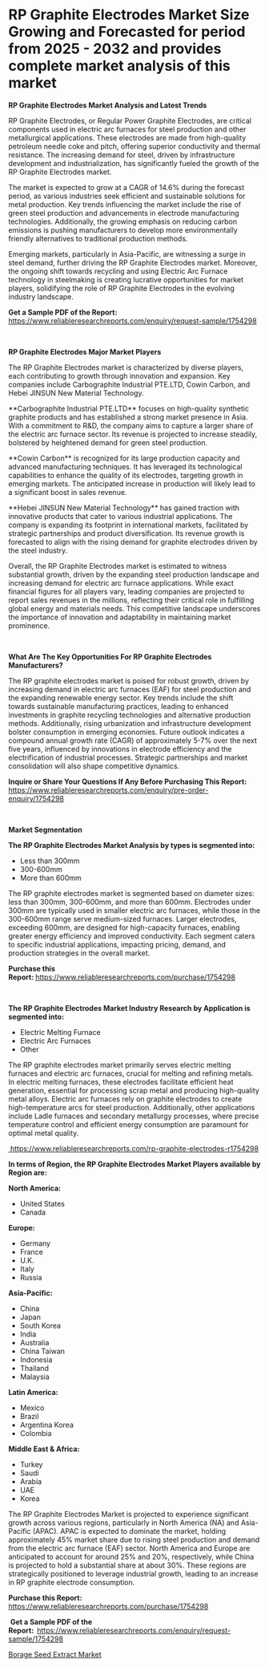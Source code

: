 <p><h1>RP Graphite Electrodes Market Size Growing and Forecasted for period from 2025 - 2032 and provides complete market analysis of this market</h1></p><p><strong>RP Graphite Electrodes Market Analysis and Latest Trends</strong></p>
<p><p>RP Graphite Electrodes, or Regular Power Graphite Electrodes, are critical components used in electric arc furnaces for steel production and other metallurgical applications. These electrodes are made from high-quality petroleum needle coke and pitch, offering superior conductivity and thermal resistance. The increasing demand for steel, driven by infrastructure development and industrialization, has significantly fueled the growth of the RP Graphite Electrodes market.</p><p>The market is expected to grow at a CAGR of 14.6% during the forecast period, as various industries seek efficient and sustainable solutions for metal production. Key trends influencing the market include the rise of green steel production and advancements in electrode manufacturing technologies. Additionally, the growing emphasis on reducing carbon emissions is pushing manufacturers to develop more environmentally friendly alternatives to traditional production methods. </p><p>Emerging markets, particularly in Asia-Pacific, are witnessing a surge in steel demand, further driving the RP Graphite Electrodes market. Moreover, the ongoing shift towards recycling and using Electric Arc Furnace technology in steelmaking is creating lucrative opportunities for market players, solidifying the role of RP Graphite Electrodes in the evolving industry landscape.</p></p>
<p><strong>Get a Sample PDF of the Report:&nbsp;</strong> <a href="https://www.reliableresearchreports.com/enquiry/request-sample/1754298?utm_campaign=3386&utm_medium=2&utm_source=Github&utm_content=ia&utm_term=01042025&utm_id=rp-graphite-electrodes">https://www.reliableresearchreports.com/enquiry/request-sample/1754298</a></p>
<p>&nbsp;</p>
<p><strong>RP Graphite Electrodes Major Market Players</strong></p>
<p><p>The RP Graphite Electrodes market is characterized by diverse players, each contributing to growth through innovation and expansion. Key companies include Carbographite Industrial PTE.LTD, Cowin Carbon, and Hebei JINSUN New Material Technology.</p><p>**Carbographite Industrial PTE.LTD** focuses on high-quality synthetic graphite products and has established a strong market presence in Asia. With a commitment to R&D, the company aims to capture a larger share of the electric arc furnace sector. Its revenue is projected to increase steadily, bolstered by heightened demand for green steel production.</p><p>**Cowin Carbon** is recognized for its large production capacity and advanced manufacturing techniques. It has leveraged its technological capabilities to enhance the quality of its electrodes, targeting growth in emerging markets. The anticipated increase in production will likely lead to a significant boost in sales revenue.</p><p>**Hebei JINSUN New Material Technology** has gained traction with innovative products that cater to various industrial applications. The company is expanding its footprint in international markets, facilitated by strategic partnerships and product diversification. Its revenue growth is forecasted to align with the rising demand for graphite electrodes driven by the steel industry.</p><p>Overall, the RP Graphite Electrodes market is estimated to witness substantial growth, driven by the expanding steel production landscape and increasing demand for electric arc furnace applications. While exact financial figures for all players vary, leading companies are projected to report sales revenues in the millions, reflecting their critical role in fulfilling global energy and materials needs. This competitive landscape underscores the importance of innovation and adaptability in maintaining market prominence.</p></p>
<p>&nbsp;</p>
<p><strong>What Are The Key Opportunities For RP Graphite Electrodes Manufacturers?</strong></p>
<p><p>The RP graphite electrodes market is poised for robust growth, driven by increasing demand in electric arc furnaces (EAF) for steel production and the expanding renewable energy sector. Key trends include the shift towards sustainable manufacturing practices, leading to enhanced investments in graphite recycling technologies and alternative production methods. Additionally, rising urbanization and infrastructure development bolster consumption in emerging economies. Future outlook indicates a compound annual growth rate (CAGR) of approximately 5-7% over the next five years, influenced by innovations in electrode efficiency and the electrification of industrial processes. Strategic partnerships and market consolidation will also shape competitive dynamics.</p></p>
<p><strong>Inquire or Share Your Questions If Any Before Purchasing This Report:</strong> <a href="https://www.reliableresearchreports.com/enquiry/pre-order-enquiry/1754298?utm_campaign=3386&utm_medium=2&utm_source=Github&utm_content=ia&utm_term=01042025&utm_id=rp-graphite-electrodes">https://www.reliableresearchreports.com/enquiry/pre-order-enquiry/1754298</a></p>
<p>&nbsp;</p>
<p><strong>Market Segmentation</strong></p>
<p><strong>The RP Graphite Electrodes Market Analysis by types is segmented into:</strong></p>
<p><ul><li>Less than 300mm</li><li>300-600mm</li><li>More than 600mm</li></ul></p>
<p><p>The RP graphite electrodes market is segmented based on diameter sizes: less than 300mm, 300-600mm, and more than 600mm. Electrodes under 300mm are typically used in smaller electric arc furnaces, while those in the 300-600mm range serve medium-sized furnaces. Larger electrodes, exceeding 600mm, are designed for high-capacity furnaces, enabling greater energy efficiency and improved conductivity. Each segment caters to specific industrial applications, impacting pricing, demand, and production strategies in the overall market.</p></p>
<p><strong>Purchase this Report:&nbsp;</strong><a href="https://www.reliableresearchreports.com/purchase/1754298?utm_campaign=3386&utm_medium=2&utm_source=Github&utm_content=ia&utm_term=01042025&utm_id=rp-graphite-electrodes">https://www.reliableresearchreports.com/purchase/1754298</a></p>
<p>&nbsp;</p>
<p><strong>The RP Graphite Electrodes Market Industry Research by Application is segmented into:</strong></p>
<p><ul><li>Electric Melting Furnace</li><li>Electric Arc Furnaces</li><li>Other</li></ul></p>
<p><p>The RP graphite electrodes market primarily serves electric melting furnaces and electric arc furnaces, crucial for melting and refining metals. In electric melting furnaces, these electrodes facilitate efficient heat generation, essential for processing scrap metal and producing high-quality metal alloys. Electric arc furnaces rely on graphite electrodes to create high-temperature arcs for steel production. Additionally, other applications include Ladle furnaces and secondary metallurgy processes, where precise temperature control and efficient energy consumption are paramount for optimal metal quality.</p></p>
<p><a href="https://www.reliableresearchreports.com/rp-graphite-electrodes-r1754298?utm_campaign=3386&utm_medium=2&utm_source=Github&utm_content=ia&utm_term=01042025&utm_id=rp-graphite-electrodes">&nbsp;https://www.reliableresearchreports.com/rp-graphite-electrodes-r1754298</a></p>
<p><strong>In terms of Region, the RP Graphite Electrodes Market Players available by Region are:</strong></p>
<p>
    <p> <strong> North America: </strong>
        <ul>
            <li>United States</li>
            <li>Canada</li>
        </ul>
        </p> 
    <p> <strong> Europe: </strong>
        <ul>
            <li>Germany</li>
            <li>France</li>
            <li>U.K.</li>
            <li>Italy</li>
            <li>Russia</li>
        </ul>
        </p> 
    <p> <strong> Asia-Pacific: </strong>
        <ul>
            <li>China</li>
            <li>Japan</li>
            <li>South Korea</li>
            <li>India</li>
            <li>Australia</li>
            <li>China Taiwan</li>
            <li>Indonesia</li>
            <li>Thailand</li>
            <li>Malaysia</li>
        </ul>
        </p> 
    <p> <strong> Latin America: </strong>
        <ul>
            <li>Mexico</li>
            <li>Brazil</li>
            <li>Argentina Korea</li>
            <li>Colombia</li>
        </ul>
        </p> 
    <p> <strong> Middle East & Africa: </strong>
        <ul>
            <li>Turkey</li>
            <li>Saudi</li>
            <li>Arabia</li>
            <li>UAE</li>
            <li>Korea</li>
        </ul>
    </p>
    </p>
<p><p>The RP Graphite Electrodes Market is projected to experience significant growth across various regions, particularly in North America (NA) and Asia-Pacific (APAC). APAC is expected to dominate the market, holding approximately 45% market share due to rising steel production and demand from the electric arc furnace (EAF) sector. North America and Europe are anticipated to account for around 25% and 20%, respectively, while China is projected to hold a substantial share at about 30%. These regions are strategically positioned to leverage industrial growth, leading to an increase in RP graphite electrode consumption.</p></p>
<p><strong>Purchase this Report: </strong><a href="https://www.reliableresearchreports.com/purchase/1754298?utm_campaign=3386&utm_medium=2&utm_source=Github&utm_content=ia&utm_term=01042025&utm_id=rp-graphite-electrodes">https://www.reliableresearchreports.com/purchase/1754298</a></p>
<p>&nbsp;<strong>Get a Sample PDF of the Report:&nbsp;&nbsp;</strong><a href="https://www.reliableresearchreports.com/enquiry/request-sample/1754298?utm_campaign=3386&utm_medium=2&utm_source=Github&utm_content=ia&utm_term=01042025&utm_id=rp-graphite-electrodes">https://www.reliableresearchreports.com/enquiry/request-sample/1754298</a></p>
<p><strong></strong></p>
<p><p><a href="https://github.com/stickkinkel/Market-Research-Report-List-1/blob/main/borage-seed-extract-market.md?utm_campaign=3386&utm_medium=2&utm_source=Github&utm_content=ia&utm_term=01042025&utm_id=rp-graphite-electrodes">Borage Seed Extract Market</a></p></p>